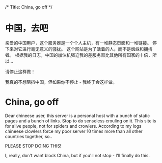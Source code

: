 /*
Title: China, go off
*/

中国，去吧
=============

亲爱的中国用户，这个服务器是一个个人主机，有一堆静态页面和一堆链接。
停下来对它进行毫无意义的骚扰。 这个网站是为了活着的人，而不是蜘蛛和拥挤者。
根据我的日志，中国的加油机强迫我的差服务器比其他所有国家的十倍，所以...

请停止这样做！

我真的不想阻挡中国，但如果你不停止 - 我终于会这样做。

China, go off
=============

Dear chineese user, this server is a personal host with a bunch of static pages and a bunch of links.
Stop to do senseless crouling on it. This site is for alive people, not for spiders and crowlers.
According to my logs chineese clowlers force my poor server 10 times more than all other countries together, so..

PLEASE STOP DOING THIS! 

I, really, don't want block China, but if you'll not stop - I'll finally do this.

